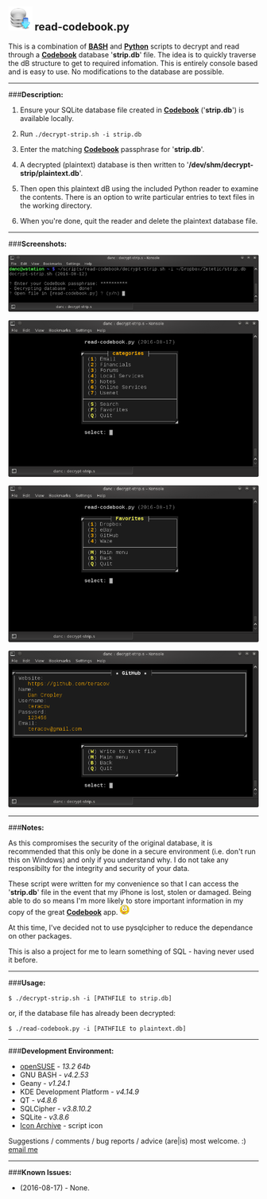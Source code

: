 ![icon](images/icon.png) read-codebook.py
---
This is a combination of **[BASH](https://en.wikipedia.org/wiki/Bash_\(Unix_shell\))** and **[Python](https://en.wikipedia.org/wiki/Python_(programming_language))** scripts to decrypt and read through a **[Codebook](https://www.zetetic.net/codebook/)** database '**strip.db**' file. The idea is to quickly traverse the dB structure to get to required infomation. This is entirely console based and is easy to use. No modifications to the database are possible.

---
###**Description:**

1. Ensure your SQLite database file created in **[Codebook](https://www.zetetic.net/codebook/)** ('**strip.db**') is available locally. 

2. Run `./decrypt-strip.sh -i strip.db`

3. Enter the matching **[Codebook](https://www.zetetic.net/codebook/)** passphrase for '**strip.db**'.

3. A decrypted (plaintext) database is then written to '**/dev/shm/decrypt-strip/plaintext.db**'.

4. Then open this plaintext dB using the included Python reader to examine the contents. There is an option to write particular entries to text files in the working directory.

5. When you're done, quit the reader and delete the plaintext database file.

---
###**Screenshots:**

![menu](images/screenshot-1.png)

![menu](images/screenshot-2.png)

![menu](images/screenshot-3.png)

![menu](images/screenshot-4.png)

---
###**Notes:**

As this compromises the security of the original database, it is recommended that this only be done in a secure environment (i.e. don't run this on Windows) and only if you understand why. I do not take any responsibilty for the integrity and security of your data. 

These script were written for my convenience so that I can access the '**strip.db**' file in the event that my iPhone is lost, stolen or damaged. Being able to do so means I'm more likely to store important information in my copy of the great **[Codebook](https://www.zetetic.net/codebook/)** app. ![smiley](images/smiley.png)

At this time, I've decided not to use pysqlcipher to reduce the dependance on other packages.

This is also a project for me to learn something of SQL - having never used it before.

---
###**Usage:**

    $ ./decrypt-strip.sh -i [PATHFILE to strip.db]

or, if the database file has already been decrypted:

    $ ./read-codebook.py -i [PATHFILE to plaintext.db]

---
###**Development Environment:**

- [openSUSE](https://www.opensuse.org/) - *13.2 64b*
- GNU BASH - *v4.2.53*
- Geany - *v1.24.1*
- KDE Development Platform - *v4.14.9*
- QT - *v4.8.6*
- SQLCipher - *v3.8.10.2* 
- SQLite - *v3.8.6*
- [Icon Archive](http://www.iconarchive.com/show/crystal-clear-icons-by-everaldo/Action-db-update-icon.html) - script icon


Suggestions / comments / bug reports / advice (are|is) most welcome. :) [email me](mailto:teracow@gmail.com)

---
###**Known Issues:**

- (2016-08-17) - None.
